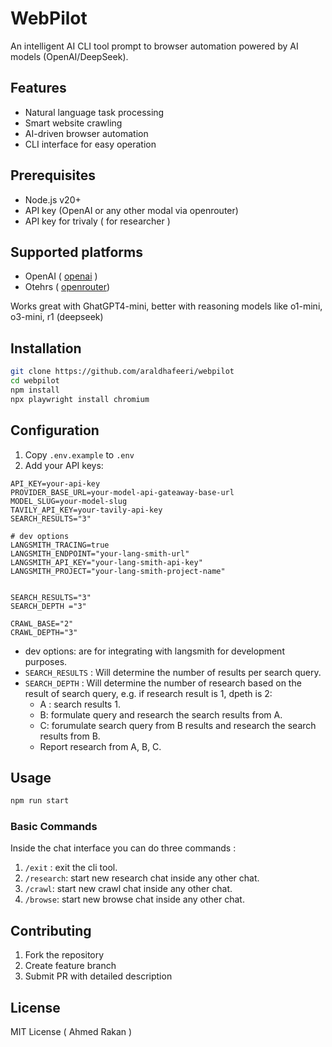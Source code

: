 # WebPilot

An intelligent AI CLI tool prompt to browser automation powered by AI models (OpenAI/DeepSeek).

## Features

- Natural language task processing
- Smart website crawling
- AI-driven browser automation
- CLI interface for easy operation

## Prerequisites

- Node.js v20+
- API key (OpenAI or any other modal via openrouter)
- API key for trivaly ( for researcher )

## Supported platforms

- OpenAI ( <a href="openai.com" >openai</a> )
- Otehrs ( <a href="openrouter.ai">openrouter</a>)

Works great with GhatGPT4-mini, better with reasoning models like o1-mini, o3-mini, r1 (deepseek)

## Installation

```bash
git clone https://github.com/araldhafeeri/webpilot
cd webpilot
npm install
npx playwright install chromium
```

## Configuration

1. Copy `.env.example` to `.env`
2. Add your API keys:

```env
API_KEY=your-api-key
PROVIDER_BASE_URL=your-model-api-gateaway-base-url
MODEL_SLUG=your-model-slug
TAVILY_API_KEY=your-tavily-api-key
SEARCH_RESULTS="3"

# dev options
LANGSMITH_TRACING=true
LANGSMITH_ENDPOINT="your-lang-smith-url"
LANGSMITH_API_KEY="your-lang-smith-api-key"
LANGSMITH_PROJECT="your-lang-smith-project-name"


SEARCH_RESULTS="3"
SEARCH_DEPTH ="3"

CRAWL_BASE="2"
CRAWL_DEPTH="3"
```

- dev options: are for integrating with langsmith for development purposes.
- `SEARCH_RESULTS` : Will determine the number of results per search query.
- `SEARCH_DEPTH` : Will determine the number of research based on the result of search query, e.g. if research result is 1, dpeth is 2:
  - A : search results 1.
  - B: formulate query and research the search results from A.
  - C: forumulate search query from B results and research the search results from B.
  - Report research from A, B, C.

## Usage

```bash
npm run start
```

### Basic Commands

Inside the chat interface you can do three commands :

1. `/exit` : exit the cli tool.
2. `/research`: start new research chat inside any other chat.
3. `/crawl`: start new crawl chat inside any other chat.
4. `/browse`: start new browse chat inside any other chat.

## Contributing

1. Fork the repository
2. Create feature branch
3. Submit PR with detailed description

## License

MIT License ( Ahmed Rakan )
